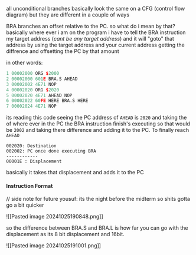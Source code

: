 
all unconditional branches basically look the same on a CFG (control flow diagram) but they are different in a couple of ways

BRA branches an offset relative to the PC. so what do i mean by that? basically where ever i am on the program i have to tell the BRA instruction my target address (*cant be any target address*) and it will "goto" that address by using the target address and your current address getting the diffrence and offsetting the PC by that amount

in other words:

```cpp
1 00002000 ORG $2000  
2 00002000 601E BRA.S AHEAD  
3 00002002 4E71 NOP  
4 00002020 ORG $2020  
5 00002020 4E71 AHEAD NOP  
6 00002022 60FE HERE BRA.S HERE  
7 00002024 4E71 NOP
```

its reading this code seeing the PC address of `AHEAD` is `2020` and taking the of where ever in the PC the BRA instruction finish's executing so that would be `2002` and taking there difference and adding it to the PC. To finally reach `AHEAD`

```
002020: Destination
002002: PC once done executing BRA
------------
00001E : Displacement
```

basically it takes that displacement and adds it to the PC 

#### Instruction Format

// side note for future yousuf: its the night before the midterm so shits gotta go a bit quicker 

![[Pasted image 20241025190848.png]]

so the difference between BRA.S and BRA.L is how far you can go with the displacement as its 8 bit displacement and 16bit.

![[Pasted image 20241025191001.png]]